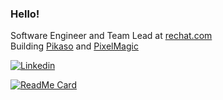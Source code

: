 ### Hello!

Software Engineer and Team Lead at [rechat.com](https://rechat.com)   
Building [Pikaso](https://github.com/pikasojs/pikaso) and [PixelMagic](https://pixelmagic.dorna.io)


<a href='https://www.linkedin.com/in/raminmsv/' target="_blank"><img alt='Linkedin' src='https://img.shields.io/badge/Linkedin-100000?style=for-the-badge&logo=Linkedin&logoColor=white&labelColor=2D64BC&color=2D64BC'/></a>


[![ReadMe Card](https://github-readme-stats.vercel.app/api?username=raminious&show_icons=true&hide=[%22contribs%22])](https://github.com/raminious/raminious)


<!--
**raminious/raminious** is a ✨ _special_ ✨ repository because its `README.md` (this file) appears on your GitHub profile.

Here are some ideas to get you started:

- 🔭 I’m currently working on ...
- 🌱 I’m currently learning ...
- 👯 I’m looking to collaborate on ...
- 🤔 I’m looking for help with ...
- 💬 Ask me about ...
- 📫 How to reach me: ...
- 😄 Pronouns: ...
- ⚡ Fun fact: ...
-->
